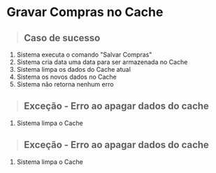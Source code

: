 # Gravar Compras no Cache

> ## Caso de sucesso

1. Sistema executa o comando "Salvar Compras"
2. Sistema cria data uma data para ser armazenada no Cache
3. Sistema limpa os dados do Cache atual
4. Sistema os novos dados no Cache
5. Sistema não retorna nenhum erro

> ## Exceção - Erro ao apagar dados do cache 
1. Sistema limpa o Cache

> ## Exceção - Erro ao apagar dados do cache 
1. Sistema limpa o Cache
